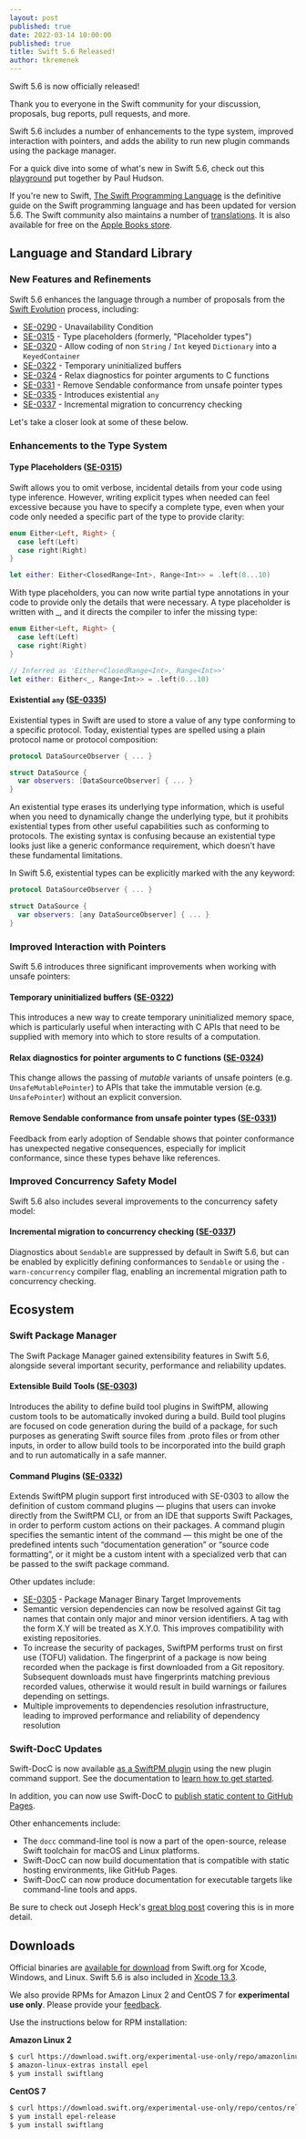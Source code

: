 ```yaml
---
layout: post
published: true
date: 2022-03-14 10:00:00
published: true
title: Swift 5.6 Released!
author: tkremenek
---
```


Swift 5.6 is now officially released!

Thank you to everyone in the Swift community for your discussion, proposals, bug reports, pull requests, and more.

Swift 5.6 includes a number of enhancements to the type system, improved interaction with pointers, and adds the ability to run new plugin commands using the package manager.

For a quick dive into some of what's new in Swift 5.6, check out this [playground](https://github.com/twostraws/whats-new-in-swift-5-6) put together by Paul Hudson.

If you're new to Swift, [The Swift Programming Language](https://docs.swift.org/swift-book/) is the definitive guide on the Swift programming language and has been updated for version 5.6. The Swift community also maintains a number of [translations](/documentation/).  It is also available for free on the [Apple Books store](https://itunes.apple.com/us/book/the-swift-programming-language/id881256329?mt=11).

## Language and Standard Library

### New Features and Refinements

Swift 5.6 enhances the language through a number of proposals from the [Swift Evolution](https://github.com/swiftlang/swift-evolution) process, including:

* [SE-0290](https://github.com/swiftlang/swift-evolution/blob/main/proposals/0290-negative-availability.md) - Unavailability Condition
* [SE-0315](https://github.com/swiftlang/swift-evolution/blob/main/proposals/0315-placeholder-types.md) - Type placeholders (formerly, "Placeholder types")
* [SE-0320](https://github.com/swiftlang/swift-evolution/blob/main/proposals/0320-codingkeyrepresentable.md) - Allow coding of non `String` / `Int` keyed `Dictionary` into a `KeyedContainer`
* [SE-0322](https://github.com/swiftlang/swift-evolution/blob/main/proposals/0322-temporary-buffers.md) - Temporary uninitialized buffers
* [SE-0324](https://github.com/swiftlang/swift-evolution/blob/main/proposals/0324-c-lang-pointer-arg-conversion.md) - Relax diagnostics for pointer arguments to C functions
* [SE-0331](https://github.com/swiftlang/swift-evolution/blob/main/proposals/0331-remove-sendable-from-unsafepointer.md) - Remove Sendable conformance from unsafe pointer types
* [SE-0335](https://github.com/swiftlang/swift-evolution/blob/main/proposals/0335-existential-any.md) - Introduces existential `any`
* [SE-0337](https://github.com/swiftlang/swift-evolution/blob/main/proposals/0337-support-incremental-migration-to-concurrency-checking.md) - Incremental migration to concurrency checking

Let's take a closer look at some of these below.

### Enhancements to the Type System

#### Type Placeholders ([SE-0315](https://github.com/swiftlang/swift-evolution/blob/main/proposals/0315-placeholder-types.md))

Swift allows you to omit verbose, incidental details from your code using type inference. However, writing explicit types when needed can feel excessive because you have to specify a complete type, even when your code only needed a specific part of the type to provide clarity:

```swift
enum Either<Left, Right> {
  case left(Left)
  case right(Right)
}

let either: Either<ClosedRange<Int>, Range<Int>> = .left(0...10)
```

With type placeholders, you can now write partial type annotations in your code to provide only the details that were necessary. A type placeholder is written with _, and it directs the compiler to infer the missing type:

```swift
enum Either<Left, Right> {
  case left(Left)
  case right(Right)
}

// Inferred as 'Either<ClosedRange<Int>, Range<Int>>'
let either: Either<_, Range<Int>> = .left(0...10)
```

#### Existential `any` ([SE-0335](https://github.com/swiftlang/swift-evolution/blob/main/proposals/0335-existential-any.md))

Existential types in Swift are used to store a value of any type conforming to a specific protocol. Today, existential types are spelled using a plain protocol name or protocol composition:

```swift
protocol DataSourceObserver { ... }

struct DataSource {
  var observers: [DataSourceObserver] { ... }
}
```

An existential type erases its underlying type information, which is useful when you need to dynamically change the underlying type, but it prohibits existential types from other useful capabilities such as conforming to protocols. The existing syntax is confusing because an existential type looks just like a generic conformance requirement, which doesn’t have these fundamental limitations.

In Swift 5.6, existential types can be explicitly marked with the any keyword:

```swift
protocol DataSourceObserver { ... }

struct DataSource {
  var observers: [any DataSourceObserver] { ... }
}
```

### Improved Interaction with Pointers

Swift 5.6 introduces three significant improvements when working with unsafe pointers:

#### Temporary uninitialized buffers ([SE-0322](https://github.com/swiftlang/swift-evolution/blob/main/proposals/0322-temporary-buffers.md))
This introduces a new way to create temporary uninitialized memory space, which is particularly useful when interacting with C APIs that need to be supplied with memory into which to store results of a computation.

#### Relax diagnostics for pointer arguments to C functions ([SE-0324](https://github.com/swiftlang/swift-evolution/blob/main/proposals/0324-c-lang-pointer-arg-conversion.md))
This change allows the passing of _mutable_ variants of unsafe pointers (e.g. `UnsafeMutablePointer`) to APIs that take the immutable version (e.g. `UnsafePointer`) without an explicit conversion.

#### Remove Sendable conformance from unsafe pointer types ([SE-0331](https://github.com/swiftlang/swift-evolution/blob/main/proposals/0331-remove-sendable-from-unsafepointer.md))
Feedback from early adoption of Sendable shows that pointer conformance has unexpected negative consequences, especially for implicit conformance, since these types behave like references.

### Improved Concurrency Safety Model

Swift 5.6 also includes several improvements to the concurrency safety model:

#### Incremental migration to concurrency checking ([SE-0337](https://github.com/swiftlang/swift-evolution/blob/main/proposals/0337-support-incremental-migration-to-concurrency-checking.md))
Diagnostics about `Sendable` are suppressed by default in Swift 5.6, but can be enabled by explicitly defining conformances to `Sendable` or using the `-warn-concurrency` compiler flag, enabling an incremental migration path to concurrency checking.

## Ecosystem

### Swift Package Manager

The Swift Package Manager gained extensibility features in Swift 5.6, alongside several important security, performance and reliability updates.

#### Extensible Build Tools ([SE-0303](https://github.com/swiftlang/swift-evolution/blob/main/proposals/0303-swiftpm-extensible-build-tools.md))

Introduces the ability to define build tool plugins in SwiftPM, allowing custom tools to be automatically invoked during a build. Build tool plugins are focused on code generation during the build of a package, for such purposes as generating Swift source files from .proto files or from other inputs, in order to allow build tools to be incorporated into the build graph and to run automatically in a safe manner.


#### Command Plugins ([SE-0332](https://github.com/swiftlang/swift-evolution/blob/main/proposals/0332-swiftpm-command-plugins.md))
Extends SwiftPM plugin support first introduced with SE-0303 to allow the definition of custom command plugins — plugins that users can invoke directly from the SwiftPM CLI, or from an IDE that supports Swift Packages, in order to perform custom actions on their packages. A command plugin specifies the semantic intent of the command — this might be one of the predefined intents such “documentation generation” or “source code formatting”, or it might be a custom intent with a specialized verb that can be passed to the swift package command.

Other updates include:

* [SE-0305](https://github.com/swiftlang/swift-evolution/blob/main/proposals/0305-swiftpm-binary-target-improvements.md) - Package Manager Binary Target Improvements
* Semantic version dependencies can now be resolved against Git tag names that contain only major and minor version identifiers. A tag with the form X.Y will be treated as X.Y.0. This improves compatibility with existing repositories.
* To increase the security of packages, SwiftPM performs trust on first use (TOFU) validation. The fingerprint of a package is now being recorded when the package is first downloaded from a Git repository. Subsequent downloads must have fingerprints matching previous recorded values, otherwise it would result in build warnings or failures depending on settings.
* Multiple improvements to dependencies resolution infrastructure, leading to improved performance and reliability of dependency resolution

### Swift-DocC Updates

Swift-DocC is now available [as a SwiftPM plugin](https://github.com/apple/swift-docc-plugin) using the new plugin command support. See the documentation to [learn how to get started](https://apple.github.io/swift-docc-plugin/documentation/swiftdoccplugin/).

In addition, you can now use Swift-DocC to [publish static content to GitHub Pages](https://apple.github.io/swift-docc-plugin/documentation/swiftdoccplugin/publishing-to-github-pages).

Other enhancements include:

* The `docc` command-line tool is now a part of the open-source, release Swift toolchain for macOS and Linux platforms.
* Swift-DocC can now build documentation that is compatible with static hosting environments, like GitHub Pages.
* Swift-DocC can now produce documentation for executable targets like command-line tools and apps.

Be sure to check out Joseph Heck's [great blog post](https://rhonabwy.com/2022/01/28/hosting-your-swift-library-docs-on-github-pages/) covering this is in more detail.

## Downloads

Official binaries are [available for download](/download/) from Swift.org for Xcode, Windows, and Linux. Swift 5.6 is also included in [Xcode 13.3](https://apps.apple.com/app/xcode/id497799835).

We also provide RPMs for Amazon Linux 2 and CentOS 7 for **experimental use only**. Please provide your [feedback](https://bugs.swift.org).

Use the instructions below for RPM installation:

**Amazon Linux 2**

```bash
$ curl https://download.swift.org/experimental-use-only/repo/amazonlinux/releases/2/swiftlang.repo > /etc/yum.repos.d/swiftlang.repo
$ amazon-linux-extras install epel
$ yum install swiftlang
```

**CentOS 7**

```bash
$ curl https://download.swift.org/experimental-use-only/repo/centos/releases/7/swiftlang.repo > /etc/yum.repos.d/swiftlang.repo
$ yum install epel-release
$ yum install swiftlang
```
